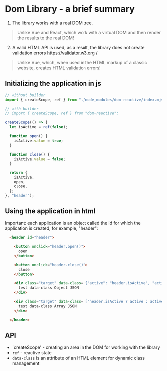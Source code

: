 # Dom Library - a brief summary
1. The library works with a real DOM tree.
> Unlike Vue and React, which work with a virtual DOM and then render the results to the real DOM!
2. A valid HTML API is used, as a result, the library does not create validation errors https://validator.w3.org /
> Unlike Vue, which, when used in the HTML markup of a classic website, creates HTML validation errors!



## Initializing the application in js
```js
// without builder
import { createScope, ref } from "./node_modules/dom-reactive/index.mjs";

// with builder
// import { createScope, ref } from "dom-reactive";

createScope(() => {
  let isActive = ref(false);

  function open() {
    isActive.value = true;
  }

  function close() {
    isActive.value = false;
  }

  return {
    isActive,
    open,
    close,
  };
}, "header");

```



## Using the application in html
Important: each application is an object called the id for which the application is created, for example, "header":
```html
  <header id="header">

    <button onclick="header.open()">
      open
    </button>

    <button onclick="header.close()">
      close
    </button>

    <div class="target" data-class='{"active": "header.isActive", "active-not": "!header.isActive"}'>
      test data-class Object JSON
    </div>

    <div class="target" data-class='["header.isActive ? active : active-not", "!header.isActive ? test-not : test"]'>
      test data-class Array JSON
    </div>

  </header>
```



## API
* `createScope' - creating an area in the DOM for working with the library
* `ref` - reactive state
* `data-class` is an attribute of an HTML element for dynamic class management

